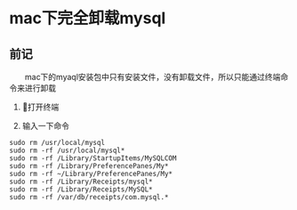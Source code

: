 # mac下完全卸载mysql

## 前记

&#8195;&#8195;mac下的myaql安装包中只有安装文件，没有卸载文件，所以只能通过终端命令来进行卸载

1. 打开终端

2. 输入一下命令

```
sudo rm /usr/local/mysql  
sudo rm -rf /usr/local/mysql*  
sudo rm -rf /Library/StartupItems/MySQLCOM  
sudo rm -rf /Library/PreferencePanes/My*
sudo rm -rf ~/Library/PreferencePanes/My*  
sudo rm -rf /Library/Receipts/mysql*  
sudo rm -rf /Library/Receipts/MySQL*  
sudo rm -rf /var/db/receipts/com.mysql.*
```
